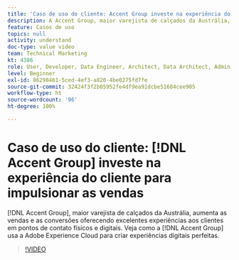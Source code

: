 ```yaml
---
title: 'Caso de uso do cliente: Accent Group investe na experiência do cliente para impulsionar as vendas'
description: A Accent Group, maior varejista de calçados da Austrália, aumenta as vendas e as conversões oferecendo excelentes experiências aos clientes em pontos de contato físicos e digitais. Veja como o Accent Group usa a Adobe Experience Cloud para criar experiências digitais perfeitas.
feature: Casos de uso
topics: null
activity: understand
doc-type: value video
team: Technical Marketing
kt: 4386
role: User, Developer, Data Engineer, Architect, Data Architect, Admin, Leader
level: Beginner
exl-id: 86298461-5ced-4ef3-a820-4be0275fd7fe
source-git-commit: 32424f3f2b05952fe4df9ea91dcbe51684cee905
workflow-type: ht
source-wordcount: '96'
ht-degree: 100%

---
```


# Caso de uso do cliente: [!DNL Accent Group] investe na experiência do cliente para impulsionar as vendas

[!DNL Accent Group], maior varejista de calçados da Austrália, aumenta as vendas e as conversões oferecendo excelentes experiências aos clientes em pontos de contato físicos e digitais. Veja como a [!DNL Accent Group] usa a Adobe Experience Cloud para criar experiências digitais perfeitas.

>[!VIDEO](https://video.tv.adobe.com/v/31505/?quality=12)
